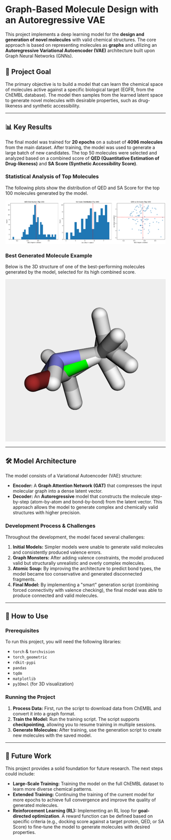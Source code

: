 # Graph-Based Molecule Design with an Autoregressive VAE

This project implements a deep learning model for the **design and generation of novel molecules** with valid chemical structures. The core approach is based on representing molecules as **graphs** and utilizing an **Autoregressive Variational Autoencoder (VAE)** architecture built upon Graph Neural Networks (GNNs).

## 🎯 Project Goal

The primary objective is to build a model that can learn the chemical space of molecules active against a specific biological target (EGFR, from the ChEMBL database). The model then samples from the learned latent space to generate novel molecules with desirable properties, such as drug-likeness and synthetic accessibility.

***

## 📊 Key Results

The final model was trained for **20 epochs** on a subset of **4096 molecules** from the main dataset. After training, the model was used to generate a large batch of new candidates. The top 50 molecules were selected and analyzed based on a combined score of **QED (Quantitative Estimation of Drug-likeness)** and **SA Score (Synthetic Accessibility Score)**.

### Statistical Analysis of Top Molecules

The following plots show the distribution of QED and SA Score for the top 100 molecules generated by the model.

![Statistical Analysis of Top Molecules](./analysis_plots.png)

### Best Generated Molecule Example

Below is the 3D structure of one of the best-performing molecules generated by the model, selected for its high combined score.




![3D Structure of the Best Generated Molecule](./best_molecule_3d.png)

***

## 🛠️ Model Architecture

The model consists of a Variational Autoencoder (VAE) structure:

* **Encoder:** A **Graph Attention Network (GAT)** that compresses the input molecular graph into a dense latent vector.
* **Decoder:** An **Autoregressive** model that constructs the molecule step-by-step (atom-by-atom and bond-by-bond) from the latent vector. This approach allows the model to generate complex and chemically valid structures with higher precision.

### Development Process & Challenges

Throughout the development, the model faced several challenges:
1.  **Initial Models:** Simpler models were unable to generate valid molecules and consistently produced valence errors.
2.  **Graph Monsters:** After adding valence constraints, the model produced valid but structurally unrealistic and overly complex molecules.
3.  **Atomic Soup:** By improving the architecture to predict bond types, the model became too conservative and generated disconnected fragments.
4.  **Final Model:** By implementing a "smart" generation script (combining forced connectivity with valence checking), the final model was able to produce connected and valid molecules.

***

## 🚀 How to Use

### Prerequisites
To run this project, you will need the following libraries:
- `torch` & `torchvision`
- `torch_geometric`
- `rdkit-pypi`
- `pandas`
- `tqdm`
- `matplotlib`
- `py3Dmol` (for 3D visualization)

### Running the Project
1.  **Process Data:** First, run the script to download data from ChEMBL and convert it into a graph format.
2.  **Train the Model:** Run the training script. The script supports **checkpointing**, allowing you to resume training in multiple sessions.
3.  **Generate Molecules:** After training, use the generation script to create new molecules with the saved model.

***

## 🔮 Future Work

This project provides a solid foundation for future research. The next steps could include:

* **Large-Scale Training:** Training the model on the full ChEMBL dataset to learn more diverse chemical patterns.
* **Extended Training:** Continuing the training of the current model for more epochs to achieve full convergence and improve the quality of generated molecules.
* **Reinforcement Learning (RL):** Implementing an RL loop for **goal-directed optimization**. A reward function can be defined based on specific criteria (e.g., docking score against a target protein, QED, or SA Score) to fine-tune the model to generate molecules with desired properties.
